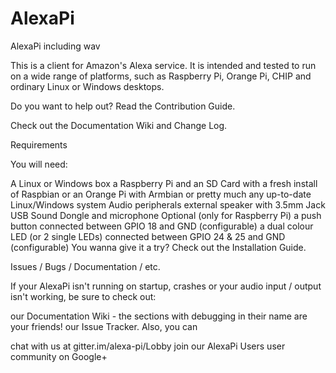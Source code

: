 # AlexaPi
AlexaPi including wav

This is a client for Amazon's Alexa service. It is intended and tested to run on a wide range of platforms, such as Raspberry Pi, Orange Pi, CHIP and ordinary Linux or Windows desktops.

Do you want to help out? Read the Contribution Guide.

Check out the Documentation Wiki and Change Log.

Requirements

You will need:

A Linux or Windows box
a Raspberry Pi and an SD Card with a fresh install of Raspbian
or an Orange Pi with Armbian
or pretty much any up-to-date Linux/Windows system
Audio peripherals
external speaker with 3.5mm Jack
USB Sound Dongle and microphone
Optional (only for Raspberry Pi)
a push button connected between GPIO 18 and GND (configurable)
a dual colour LED (or 2 single LEDs) connected between GPIO 24 & 25 and GND (configurable)
You wanna give it a try? Check out the Installation Guide.

Issues / Bugs / Documentation / etc.

If your AlexaPi isn't running on startup, crashes or your audio input / output isn't working, be sure to check out:

our Documentation Wiki - the sections with debugging in their name are your friends!
our Issue Tracker.
Also, you can

chat with us at gitter.im/alexa-pi/Lobby
join our AlexaPi Users user community on Google+
